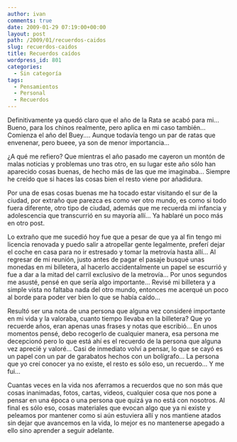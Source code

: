 ```yaml
---
author: ivan
comments: true
date: 2009-01-29 07:19:00+00:00
layout: post
path: /2009/01/recuerdos-caidos
slug: recuerdos-caidos
title: Recuerdos caídos
wordpress_id: 801
categories:
  - Sin categoría
tags:
  - Pensamientos
  - Personal
  - Recuerdos
---
```


Definitivamente ya quedó claro que el año de la Rata se acabó para mi... Bueno, para los chinos realmente, pero aplica en mi caso también... Comienza el año del Buey.... Aunque todavía tengo un par de ratas que envenenar, pero bueee, ya son de menor importancia...

¿A qué me refiero? Que mientras el año pasado me cayeron un montón de malas noticias y problemas uno tras otro, en su lugar este año sólo han aparecido cosas buenas, de hecho más de las que me imaginaba... Siempre he creído que si haces las cosas bien el resto viene por añadidura.

Por una de esas cosas buenas me ha tocado estar visitando el sur de la ciudad, por extraño que parezca es como ver otro mundo, es como si todo fuera diferente, otro tipo de ciudad, además que me recuerda mi infancia y adolescencia que transcurrió en su mayoría allí... Ya hablaré un poco más en otro post.

Lo extraño que me sucedió hoy fue que a pesar de que ya al fin tengo mi licencia renovada y puedo salir a atropellar gente legalmente, preferí dejar el coche en casa para no ir estresado y tomar la metrovía hasta allí... Al regresar de mi reunión, justo antes de pagar el pasaje busqué unas monedas en mi billetera, al hacerlo accidentalmente un papel se escurrió y fue a dar a la mitad del carril exclusivo de la metrovía... Por unos segundos me asusté, pensé en que sería algo importante... Revisé mi billetera y a simple vista no faltaba nada del otro mundo, entonces me acerqué un poco al borde para poder ver bien lo que se había caído...

Resultó ser una nota de una persona que alguna vez consideré importante en mi vida y la valoraba, cuanto tiempo llevaba en la billetera? Que yo recuerde años, eran apenas unas frases y notas que escribió... En unos momentos pensé, debo recogerlo de cualquier manera, esa persona me decepcionó pero lo que está ahí es el recuerdo de la persona que alguna vez aprecié y valoré... Casi de inmediato volví a pensar, lo que se cayó es un papel con un par de garabatos hechos con un bolígrafo... La persona que yo creí conocer ya no existe, el resto es sólo eso, un recuerdo... Y me fui...

Cuantas veces en la vida nos aferramos a recuerdos que no son más que cosas inanimadas, fotos, cartas, videos, cualquier cosa que nos pone a pensar en una época o una persona que quizá ya no está con nosotros. Al final es sólo eso, cosas materiales que evocan algo que ya ni existe y peleamos por mantener como si aún estuviera allí y nos mantiene atados sin dejar que avancemos en la vida, lo mejor es no mantenerse apegado a ello sino aprender a seguir adelante.
